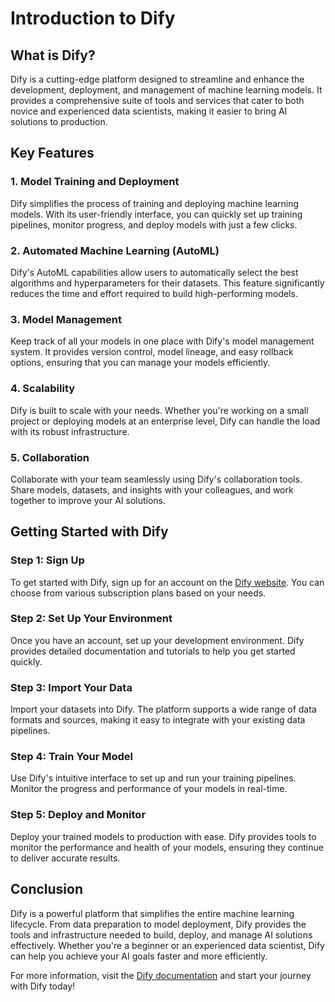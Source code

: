 # Introduction to Dify

## What is Dify?

Dify is a cutting-edge platform designed to streamline and enhance the development, deployment, and management of machine learning models. It provides a comprehensive suite of tools and services that cater to both novice and experienced data scientists, making it easier to bring AI solutions to production.

## Key Features

### 1. Model Training and Deployment

Dify simplifies the process of training and deploying machine learning models. With its user-friendly interface, you can quickly set up training pipelines, monitor progress, and deploy models with just a few clicks.

### 2. Automated Machine Learning (AutoML)

Dify's AutoML capabilities allow users to automatically select the best algorithms and hyperparameters for their datasets. This feature significantly reduces the time and effort required to build high-performing models.

### 3. Model Management

Keep track of all your models in one place with Dify's model management system. It provides version control, model lineage, and easy rollback options, ensuring that you can manage your models efficiently.

### 4. Scalability

Dify is built to scale with your needs. Whether you're working on a small project or deploying models at an enterprise level, Dify can handle the load with its robust infrastructure.

### 5. Collaboration

Collaborate with your team seamlessly using Dify's collaboration tools. Share models, datasets, and insights with your colleagues, and work together to improve your AI solutions.

## Getting Started with Dify

### Step 1: Sign Up

To get started with Dify, sign up for an account on the [Dify website](https://www.dify.com). You can choose from various subscription plans based on your needs.

### Step 2: Set Up Your Environment

Once you have an account, set up your development environment. Dify provides detailed documentation and tutorials to help you get started quickly.

### Step 3: Import Your Data

Import your datasets into Dify. The platform supports a wide range of data formats and sources, making it easy to integrate with your existing data pipelines.

### Step 4: Train Your Model

Use Dify's intuitive interface to set up and run your training pipelines. Monitor the progress and performance of your models in real-time.

### Step 5: Deploy and Monitor

Deploy your trained models to production with ease. Dify provides tools to monitor the performance and health of your models, ensuring they continue to deliver accurate results.

## Conclusion

Dify is a powerful platform that simplifies the entire machine learning lifecycle. From data preparation to model deployment, Dify provides the tools and infrastructure needed to build, deploy, and manage AI solutions effectively. Whether you're a beginner or an experienced data scientist, Dify can help you achieve your AI goals faster and more efficiently.

For more information, visit the [Dify documentation](https://docs.dify.com) and start your journey with Dify today!
